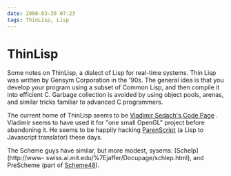 ```yaml
---
date: 2008-03-30 07:23
tags: ThinLisp, Lisp
---
```


# ThinLisp

Some notes on ThinLisp, a dialect of Lisp for real-time systems. Thin Lisp was
written by Gensym Corporation in the '90s. The general idea is that you
develop your program using a subset of Common Lisp, and then compile it into
efficient C. Garbage collection is avoided by using object pools, arenas, and
similar tricks familiar to advanced C programmers.

The current home of
ThinLisp seems to be [Vladimir Sedach's Code
Page](http://vsedach.googlepages.com/code.html) . Vladimir seems to have used
it for "one small OpenGL" project before abandoning it. He seems to be happily
hacking [ParenScript](http://common-lisp.net/project/parenscript/) (a Lisp to
Javascript translator) these days.

The Scheme guys have similar, but more
modest, sysems: [Schelp](http://www-
swiss.ai.mit.edu/%7Ejaffer/Docupage/schlep.html), and PreScheme (part of
[Scheme48](http://s48.org/)).
